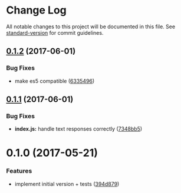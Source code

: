 # Change Log

All notable changes to this project will be documented in this file. See [standard-version](https://github.com/conventional-changelog/standard-version) for commit guidelines.

<a name="0.1.2"></a>
## [0.1.2](https://github.com/Kriegslustig/orq-superagent/compare/v0.1.1...v0.1.2) (2017-06-01)


### Bug Fixes

* make es5 compatible ([6335496](https://github.com/Kriegslustig/orq-superagent/commit/6335496))



<a name="0.1.1"></a>
## [0.1.1](https://github.com/Kriegslustig/orq-superagent/compare/v0.1.0...v0.1.1) (2017-06-01)


### Bug Fixes

* **index.js:** handle text responses correctly ([7348bb5](https://github.com/Kriegslustig/orq-superagent/commit/7348bb5))



<a name="0.1.0"></a>
# 0.1.0 (2017-05-21)


### Features

* implement initial version + tests ([394d879](https://github.com/Kriegslustig/orq-superagent/commit/394d879))
